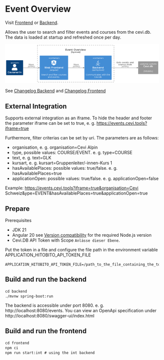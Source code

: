 # Event Overview

Visit [Frontend](https://events.cevi.tools/) or [Backend](https://events-api.cevi.tools/).

Allows the user to search and filter events and courses from the cevi.db. The data is loaded at startup and refreshed once per day.

![Systemcontext](docs/systemcontext.png)

See [Changelog Backend](backend/CHANGELOG.md) and [Changelog Frontend](frontend/CHANGELOG.md)

## External Integration

Supports external integration as an iframe. To hide the header and footer the parameter iframe can be set to true, e. g. https://events.cevi.tools?iframe=true

Furthermore, filter criterias can be set by uri. The parameters are as follows:
* organisation, e. g. organisation=Cevi Alpin
* type, possible values: COURSE/EVENT. e. g. type=COURSE
* text, e. g. text=GLK
* kursart, e. g. kursart=Gruppenleiter/-innen-Kurs 1
* hasAvailablePlaces: possible values: true/false. e. g. hasAvailablePlaces=true
* applicationOpen: possible values: true/false. e. g. applicationOpen=false

Example: https://events.cevi.tools?iframe=true&organisation=Cevi Schweiz&ype=EVENT&hasAvailablePlaces=true&applicationOpen=true

## Prepare

Prerequisites
  * JDK 21
  * Angular 20 see [Version compatibility](https://angular.dev/reference/versions) for the required Node.js version
  * Cevi.DB API Token with Scope `Anlässe dieser Ebene`.

Put the token in a file and configure the file path in the environment variable APPLICATION_HITOBITO_API_TOKEN_FILE
```
APPLICATION_HITOBITO_API_TOKEN_FILE=/path_to_the_file_containing_the_token
```

## Build and run the backend

```
cd backend
./mvnw spring-boot:run
```

The backend is accessible under port 8080. e. g. http://localhost:8080/events. You can view an OpenApi specification under http://localhost:8080/swagger-ui/index.html

## Build and run the frontend

```
cd frontend
npm ci
npm run start:int # using the int backend
```
